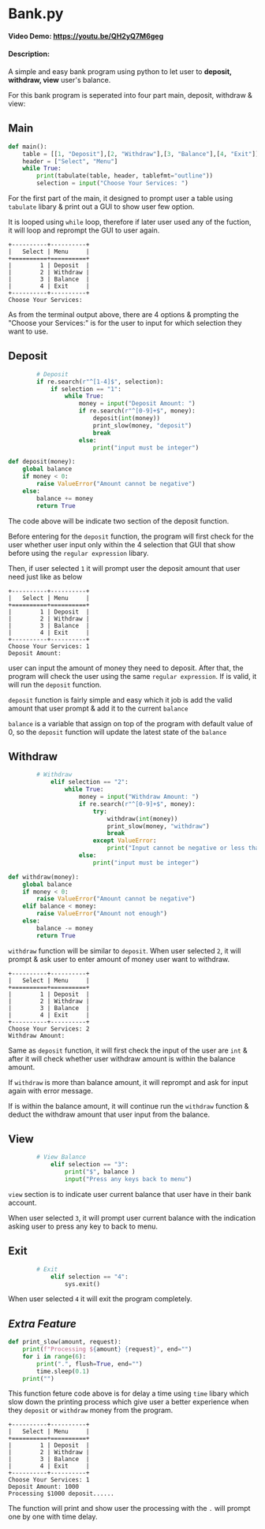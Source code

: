 # Bank.py
#### Video Demo:  https://youtu.be/QH2yQ7M6geg
#### Description:

A simple and easy bank program using python to let user to **deposit, withdraw, view** user's balance.

For this bank program is seperated into four part main, deposit, withdraw & view:

## **Main**

```python
def main():
    table = [[1, "Deposit"],[2, "Withdraw"],[3, "Balance"],[4, "Exit"]]
    header = ["Select", "Menu"]
    while True:
        print(tabulate(table, header, tablefmt="outline"))
        selection = input("Choose Your Services: ")
```

For the first part of the main, it designed to prompt user a table using `tabulate` libary & print out a GUI to show user few option.

It is looped using `while` loop, therefore if later user used any of the fuction, it will loop and reprompt the GUI to user again.

```
+----------+----------+
|   Select | Menu     |
+==========+==========+
|        1 | Deposit  |
|        2 | Withdraw |
|        3 | Balance  |
|        4 | Exit     |
+----------+----------+
Choose Your Services:
```
As from the terminal output above, there are 4 options & prompting the "Choose your Services:" is for the user to input for which selection they want to use.

## **Deposit**

```python
        # Deposit
        if re.search(r"^[1-4]$", selection):
            if selection == "1":
                while True:
                    money = input("Deposit Amount: ")
                    if re.search(r"^[0-9]+$", money):
                        deposit(int(money))
                        print_slow(money, "deposit")
                        break
                    else:
                        print("input must be integer")
```

``` python
def deposit(money):
    global balance
    if money < 0:
        raise ValueError("Amount cannot be negative")
    else:
        balance += money
        return True
```
The code above will be indicate two section of the deposit function.

Before entering for the `deposit` function, the program will first check for the user whether user input only within the 4 selection that GUI that show before using the `regular expression` libary.

Then, if user selected `1` it will prompt user the deposit amount that user need just like as below
```
+----------+----------+
|   Select | Menu     |
+==========+==========+
|        1 | Deposit  |
|        2 | Withdraw |
|        3 | Balance  |
|        4 | Exit     |
+----------+----------+
Choose Your Services: 1
Deposit Amount:
```
user can input the amount of money they need to deposit. After that, the program will check the user using the same `regular expression`. If is valid, it will run the `deposit` function.

`deposit` function is fairly simple and easy which it job is add the valid amount that user prompt & add it to the current `balance`

`balance` is a variable that assign on top of the program with default value of 0, so the `deposit` function will update the latest state of the `balance`

## **Withdraw**
```python
        # Withdraw
            elif selection == "2":
                while True:
                    money = input("Withdraw Amount: ")
                    if re.search(r"^[0-9]+$", money):
                        try:
                            withdraw(int(money))
                            print_slow(money, "withdraw")
                            break
                        except ValueError:
                            print("Input cannot be negative or less than balance")
                    else:
                        print("input must be integer")
```
```python
def withdraw(money):
    global balance
    if money < 0:
        raise ValueError("Amount cannot be negative")
    elif balance < money:
        raise ValueError("Amount not enough")
    else:
        balance -= money
        return True
```
`withdraw` function will be similar to `deposit`. When user selected `2`, it will prompt & ask user to enter amount of money user want to withdraw.

```
+----------+----------+
|   Select | Menu     |
+==========+==========+
|        1 | Deposit  |
|        2 | Withdraw |
|        3 | Balance  |
|        4 | Exit     |
+----------+----------+
Choose Your Services: 2
Withdraw Amount:
```
Same as `deposit` function, it will first check the input of the user are `int` & after it will check whether user withdraw amount is within the balance amount.

If `withdraw` is more than balance amount, it will reprompt and ask for input again with error message.

If is within the balance amount, it will continue run the `withdraw` function & deduct the withdraw amount that user input from the balance.

## **View**
```python
        # View Balance
            elif selection == "3":
                print("$", balance )
                input("Press any keys back to menu")

```

`view` section is to indicate user current balance that user have in their bank account.

When user selected `3`, it will prompt user current balance with the indication asking user to press any key to back to menu.


## **Exit**
```python
        # Exit
            elif selection == "4":
                sys.exit()
```

When user selected `4` it will exit the program completely.

## *Extra Feature*
```python
def print_slow(amount, request):
    print(f"Processing ${amount} {request}", end="")
    for i in range(6):
        print(".", flush=True, end="")
        time.sleep(0.1)
    print("")
```

This function feture code above is for delay a time using `time` libary which slow down the printing process which give user a better experience when they `deposit` or `withdraw` money from the program.

```
+----------+----------+
|   Select | Menu     |
+==========+==========+
|        1 | Deposit  |
|        2 | Withdraw |
|        3 | Balance  |
|        4 | Exit     |
+----------+----------+
Choose Your Services: 1
Deposit Amount: 1000
Processing $1000 deposit......
```
The function will print and show user the processing with the `.` will prompt one by one with time delay.




